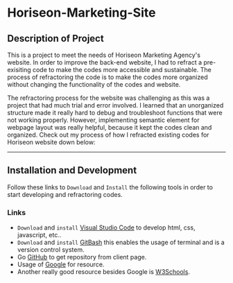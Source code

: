 # Horiseon-Marketing-Site

## Description of Project

This is a project to meet the needs of Horiseon Marketing Agency's website. In order to improve the back-end website, I had to refract a pre-exisiting code to make the codes more accessible and sustainable. The process of refractoring the code is to make the codes more organized without changing the functionality of the codes and website. 

The refractoring process for the website was challenging as this was a project that had much trial and error involved. I learned that an unorganized structure made it really hard to debug and troubleshoot functions that were not working properly. However, implementing semantic element for webpage layout was really helpful, because it kept the codes clean and organized. Check out my process of how I refracted existing codes for Horiseon website down below:


---
## Installation and Development

Follow these links to `Download` and `Install` the following tools in order to start developing and refractoring codes.

### Links
-  `Download` and `install` [Visual Studio Code](https://code.visualstudio.com/) to develop html, css, javascript, etc..
- `Download` and `install` [GitBash](https://git-scm.com/downloads) this enables the usage of terminal and is a version control system.
-  Go [GitHub](http://www.github.com) to get repository from client page.
-  Usage of [Google](http://www.google.com) for resource.
- Another really good resource besides Google is [W3Schools](https://www.w3schools.com/).





